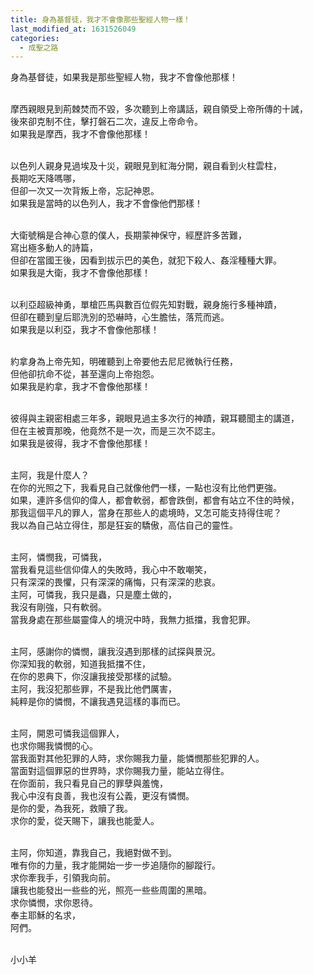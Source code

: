 ```yaml
---
title: 身為基督徒，我才不會像那些聖經人物一樣！
last_modified_at: 1631526049
categories:
  - 成聖之路
---
```


<p>身為基督徒，如果我是那些聖經人物，我才不會像他那樣！</p>

<p><br>
摩西親眼見到荊棘焚而不毀，多次聽到上帝講話，親自領受上帝所傳的十誡，<br>
後來卻克制不住，擊打磐石二次，違反上帝命令。<br>
如果我是摩西，我才不會像他那樣！</p>

<p><br>
以色列人親身見過埃及十災，親眼見到紅海分開，親自看到火柱雲柱，<br>
長期吃天降嗎哪，<br>
但卻一次又一次背叛上帝，忘記神恩。<br>
如果我是當時的以色列人，我才不會像他們那樣！</p>

<p><br>
大衛號稱是合神心意的僕人，長期蒙神保守，經歷許多苦難，<br>
寫出極多動人的詩篇，<br>
但卻在當國王後，因看到拔示巴的美色，就犯下殺人、姦淫種種大罪。<br>
如果我是大衛，我才不會像他那樣！</p>

<p><br>
以利亞超級神勇，單槍匹馬與數百位假先知對戰，親身施行多種神蹟，<br>
但卻在聽到皇后耶洗別的恐嚇時，心生膽怯，落荒而逃。<br>
如果我是以利亞，我才不會像他那樣！</p>

<p><br>
約拿身為上帝先知，明確聽到上帝要他去尼尼微執行任務，<br>
但他卻抗命不從，甚至還向上帝抱怨。<br>
如果我是約拿，我才不會像他那樣！</p>

<p><br>
彼得與主親密相處三年多，親眼見過主多次行的神蹟，親耳聽聞主的講道，<br>
但在主被賣那晚，他竟然不是一次，而是三次不認主。<br>
如果我是彼得，我才不會像他那樣！</p>

<p><br>
主阿，我是什麼人？<br>
在你的光照之下，我看見自己就像他們一樣，一點也沒有比他們更強。<br>
如果，連許多信仰的偉人，都會軟弱，都會跌倒，都會有站立不住的時候，<br>
那我這個平凡的罪人，當身在那些人的處境時，又怎可能支持得住呢？<br>
我以為自己站立得住，那是狂妄的驕傲，高估自己的靈性。</p>

<p><br>
主阿，憐憫我，可憐我，<br>
當我看見這些信仰偉人的失敗時，我心中不敢嘲笑，<br>
只有深深的畏懼，只有深深的痛悔，只有深深的悲哀。<br>
主阿，可憐我，我只是蟲，只是塵土做的，<br>
我沒有剛強，只有軟弱。<br>
當我身處在那些屬靈偉人的境況中時，我無力抵擋，我會犯罪。</p>

<p><br>
主阿，感謝你的憐憫，讓我沒遇到那樣的試探與景況。<br>
你深知我的軟弱，知道我抵擋不住，<br>
在你的恩典下，你沒讓我接受那樣的試驗。<br>
主阿，我沒犯那些罪，不是我比他們厲害，<br>
純粹是你的憐憫，不讓我遇見這樣的事而已。</p>

<p><br>
主阿，開恩可憐我這個罪人，<br>
也求你賜我憐憫的心。<br>
當我面對其他犯罪的人時，求你賜我力量，能憐憫那些犯罪的人。<br>
當面對這個罪惡的世界時，求你賜我力量，能站立得住。<br>
在你面前，我只看見自己的罪孽與羞愧，<br>
我心中沒有良善，我也沒有公義，更沒有憐憫。<br>
是你的愛，為我死，救贖了我。<br>
求你的愛，從天賜下，讓我也能愛人。</p>

<p><br>
主阿，你知道，靠我自己，我絕對做不到。<br>
唯有你的力量，我才能開始一步一步追隨你的腳蹤行。<br>
求你牽我手，引領我向前。<br>
讓我也能發出一些些的光，照亮一些些周圍的黑暗。<br>
求你憐憫，求你恩待。<br>
奉主耶穌的名求，<br>
阿們。</p>

<p><br>
小小羊<br>
&nbsp;</p>

<p>&nbsp;</p>

<p>&nbsp;</p>


